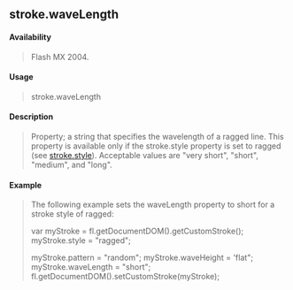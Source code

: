 ## stroke.waveLength

#### Availability

> Flash MX 2004.

#### Usage

> stroke.waveLength

#### Description

> Property; a string that specifies the wavelength of a ragged line. This property is available only if the stroke.style property is set to ragged (see [stroke.style](#_bookmark898)). Acceptable values are "very short", "short", "medium", and "long".

#### Example

> The following example sets the waveLength property to short for a stroke style of ragged:
>
> var myStroke = fl.getDocumentDOM().getCustomStroke(); myStroke.style = "ragged";
>
> myStroke.pattern = "random"; myStroke.waveHeight = 'flat"; myStroke.waveLength = "short"; fl.getDocumentDOM().setCustomStroke(myStroke);
